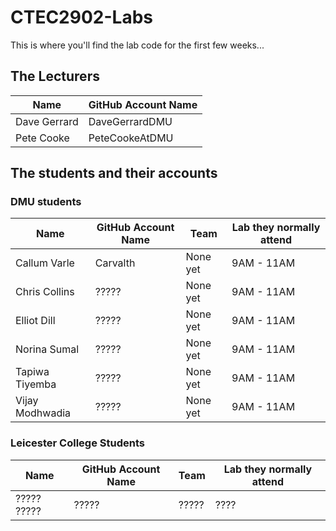 # CTEC2902-Labs

This is where you'll find the lab code for the first few weeks...

## The Lecturers

Name | GitHub Account Name
------------ | -------------
Dave Gerrard | DaveGerrardDMU
Pete Cooke | PeteCookeAtDMU

## The students and their accounts

### DMU students

Name | GitHub Account Name | Team | Lab they normally attend
------------ | ------------- | ------------- | -------------
Callum Varle | Carvalth | None yet | 9AM - 11AM
Chris Collins | ????? | None yet | 9AM - 11AM
Elliot Dill | ????? | None yet | 9AM - 11AM
Norina Sumal | ????? | None yet | 9AM - 11AM
Tapiwa Tiyemba | ????? | None yet | 9AM - 11AM
Vijay Modhwadia | ????? | None yet | 9AM - 11AM



### Leicester College Students

Name | GitHub Account Name | Team | Lab they normally attend
------------ | ------------- | ------------- | -------------
????? ????? | ????? | ????? | ????



